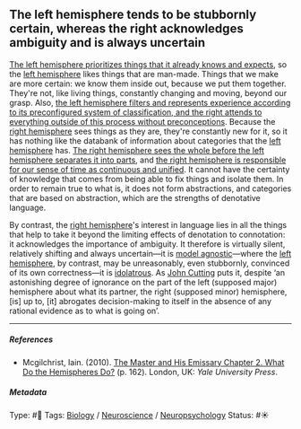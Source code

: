 ## The left hemisphere tends to be stubbornly certain, whereas the right acknowledges ambiguity and is always uncertain

[The left hemisphere prioritizes things that it already knows and expects](The%20left%20hemisphere%20prioritizes%20things%20that%20it%20already%20knows%20and%20expects.md), so the [left hemisphere](Left%20hemisphere.md) likes things that are man-made. Things that we make are more certain: we know them inside out, because we put them together. They're not, like living things, constantly changing and moving, beyond our grasp. Also, [the left hemisphere filters and represents experience according to its preconfigured system of classification, and the right attends to everything outside of this process without preconceptions](The%20left%20hemisphere%20filters%20and%20represents%20experience%20according%20to%20its%20preconfigured%20system%20of%20classification,%20and%20the%20right%20attends%20to%20everything%20outside%20of%20this%20process%20without%20preconceptions.md). Because the [right hemisphere](Right%20hemisphere.md) sees things as they are, they're constantly new for it, so it has nothing like the databank of information about categories that the [left hemisphere](Left%20hemisphere.md) has. [The right hemisphere sees the whole before the left hemisphere separates it into parts](The%20right%20hemisphere%20sees%20the%20whole%20before%20the%20left%20hemisphere%20separates%20it%20into%20parts.md), and [the right hemisphere is responsible for our sense of time as continuous and unified](The%20right%20hemisphere%20is%20responsible%20for%20our%20sense%20of%20time%20as%20continuous%20and%20unified.md). It cannot have the certainty of knowledge that comes from being able to fix things and isolate them. In order to remain true to what is, it does not form abstractions, and categories that are based on abstraction, which are the strengths of denotative language. 

By contrast, the [right hemisphere](Right%20hemisphere.md)'s interest in language lies in all the things that help to take it beyond the limiting effects of denotation to connotation: it acknowledges the importance of ambiguity. It therefore is virtually silent, relatively shifting and always uncertain—it is [model agnostic](Model%20Agnosticism.md)—where the [left hemisphere](Left%20hemisphere.md), by contrast, may be unreasonably, even stubbornly, convinced of its own correctness—it is [idolatrous](Idolatry.md). As [John Cutting]() puts it, despite ‘an astonishing degree of ignorance on the part of the left (supposed major) hemisphere about what its partner, the right (supposed minor) hemisphere, \[is\] up to, \[it\] abrogates decision-making to itself in the absence of any rational evidence as to what is going on’.

---

##### References

* Mcgilchrist, Iain. (2010). [The Master and His Emissary Chapter 2. What Do the Hemispheres Do?](The%20Master%20and%20His%20Emissary%20Chapter%202.%20What%20Do%20the%20Hemispheres%20Do%3F.md) (p. 162). London, UK: *Yale University Press*.

##### Metadata

Type: #🔴 
Tags: [Biology]() / [Neuroscience](Neuroscience.md) / [Neuropsychology](Neuropsychology.md)
Status: #☀️ 
